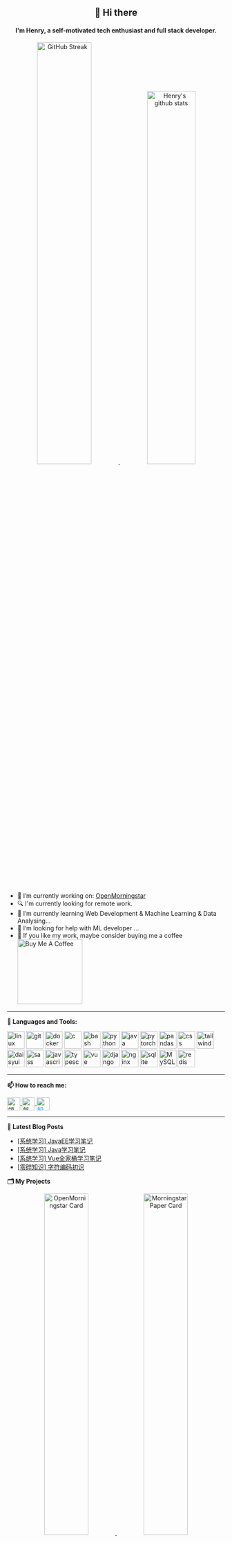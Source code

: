 <div align="center">
	<h2>👋 Hi there</h2>
	<h4>I'm Henry, a self-motivated tech enthusiast and full stack developer.</h4>
   	<a href="#">
		<img src="https://github-readme-streak-stats.herokuapp.com/?user=HenryJi529"
			alt="GitHub Streak" width="50%" />
	</a>   
   	<a href="#">
		<img src="https://github-readme-stats.vercel.app/api?username=HenryJi529&show_icons=true&theme=buefy"
			alt="Henry's github stats" width="47%" />
	</a>
</div>

- 🔭 I’m currently working on: [OpenMorningstar](https://github.com/HenryJi529/OpenMorningstar)
- 🔍 I'm currently looking for remote work.
- 🌱 I’m currently learning Web Development & Machine Learning & Data Analysing...
- 🤔 I’m looking for help with ML developer ...
- 🥺 If you like my work, maybe consider buying me a coffee   
	<a href="https://www.buymeacoffee.com/HenryJi" target="_blank">
	<img src="https://cdn.buymeacoffee.com/buttons/v2/default-red.png" alt="Buy Me A Coffee" width="150" >
	</a>



---

**🌈 Languages and Tools:**

<p>
<img src="https://www.vectorlogo.zone/logos/linux/linux-icon.svg" alt="linux" width="40" height="40"/>
<img src="https://www.vectorlogo.zone/logos/git-scm/git-scm-icon.svg" alt="git" width="40" height="40"/>
<img src="https://www.vectorlogo.zone/logos/docker/docker-icon.svg" alt="docker" width="40" height="40"/>

<img src="https://cdn.jsdelivr.net/gh/devicons/devicon/icons/c/c-original.svg" alt="c" width="40" height="40"/>
<img src="https://www.vectorlogo.zone/logos/gnu_bash/gnu_bash-icon.svg" alt="bash" width="40" height="40"/>
<img src="https://www.vectorlogo.zone/logos/python/python-icon.svg" alt="python" width="40" height="40"/>
<img src="https://cdn.jsdelivr.net/gh/devicons/devicon/icons/java/java-original.svg" alt="java" width="40" height="40"/>

<img src="https://cdn.jsdelivr.net/gh/devicons/devicon/icons/pytorch/pytorch-original.svg" alt="pytorch" width="40" height="40"/>
<img src="https://cdn.jsdelivr.net/gh/devicons/devicon/icons/pandas/pandas-original.svg" alt="pandas" width="40" height="40"/>

<img src="https://cdn.jsdelivr.net/gh/devicons/devicon@master/icons/css3/css3-original-wordmark.svg" alt="css" width="40" height="40"/>
<img src="https://www.vectorlogo.zone/logos/tailwindcss/tailwindcss-icon.svg" alt="tailwindcss" width="40" height="40"/>
<img src="https://daisyui.com/favicon.ico" alt="daisyui" width="40" height="40"/>
<img src="https://www.vectorlogo.zone/logos/sass-lang/sass-lang-icon.svg" alt="sass" width="40" height="40"/>
<img src="https://cdn.jsdelivr.net/gh/devicons/devicon/icons/javascript/javascript-original.svg" alt="javascript" width="40" height="40"/>
<img src="https://www.vectorlogo.zone/logos/typescriptlang/typescriptlang-icon.svg" alt="typescript" width="40" height="40"/>	
<img src="https://cdn.jsdelivr.net/gh/devicons/devicon/icons/vuejs/vuejs-original.svg" alt="vue" width="40" height="40"/>
<img src="https://cdn.jsdelivr.net/gh/devicons/devicon/icons/django/django-plain.svg" alt="django" width="40" height="40"/>
<img src="https://www.vectorlogo.zone/logos/nginx/nginx-icon.svg" alt="nginx" width="40" height="40"/>

<img src="https://www.vectorlogo.zone/logos/sqlite/sqlite-icon.svg" alt="sqlite" width="40" height="40"/>
<img src="https://cdn.jsdelivr.net/gh/devicons/devicon/icons/mysql/mysql-original.svg" alt="MySQL" width="40" height="40"/>          
<img src="https://cdn.jsdelivr.net/gh/devicons/devicon@master/icons/redis/redis-original.svg" alt="redis" width="40" height="40"/>
</p>

---

**📫 How to reach me:**

<p>
  <a href="https://www.linkedin.cn/injobs/in/ji-henry-3b7647175" target="blank">
    <img align="center" src="https://www.vectorlogo.zone/logos/linkedin/linkedin-icon.svg" alt="领英" height="30" width="30" />
  </a>
  <a href="mailto:jeep.jipu@gmail.com" target="blank">
    <img align="center" src="https://www.vectorlogo.zone/logos/gmail/gmail-icon.svg" alt="邮箱" height="30" width="30" />
  </a>
  <a href="https://www.zhihu.com/people/er-dai-qing-zhi" target="blank">
    <img align="center" src="https://static.zhihu.com/heifetz/favicon.ico" style="color: #0084FF" alt="知乎" height="30" width="30" />
  </a>
</p>


---

**📕 Latest Blog Posts**
<!-- BLOG-POST-LIST:START -->
- [[系统学习] JavaEE学习笔记](http://morningstar369.com/posts/80/)
- [[系统学习] Java学习笔记](http://morningstar369.com/posts/36/)
- [[系统学习] Vue全家桶学习笔记](http://morningstar369.com/posts/34/)
- [[零碎知识] 字符编码初识](http://morningstar369.com/posts/77/)
<!-- BLOG-POST-LIST:END -->

**🗂️ My Projects**

<div align="center">
	<a href="https://github.com/HenryJi529/OpenMorningstar">
		<img src="https://github-readme-stats.vercel.app/api/pin/?username=HenryJi529&repo=OpenMorningstar"
			alt="OpenMorningstar Card" width="45%" />
	</a>
	<a href="https://github.com/HenryJi529/MorningstarPaper">
		<img src="https://github-readme-stats.vercel.app/api/pin/?username=HenryJi529&repo=MorningstarPaper"
			alt="MorningstarPaper Card" width="45%" />
	</a>
	<a href="https://github.com/HenryJi529/KeyNodeFinder">
		<img src="https://github-readme-stats.vercel.app/api/pin/?username=HenryJi529&repo=KeyNodeFinder"
			alt="KeyNodeFinder Card" width="45%" />
	</a>
	<a href="https://github.com/HenryJi529/AlgorithmJourney">
		<img src="https://github-readme-stats.vercel.app/api/pin/?username=HenryJi529&repo=AlgorithmJourney"
			alt="AlgorithmJourney Card" width="45%" />
	</a>
</div>

---
**📊 Monthly coding time**

<!--START_SECTION:waka-->

```txt
Python            3 hrs 36 mins   ████████████████▒░░░░░░░░   65.95 %
Java              27 mins         ██░░░░░░░░░░░░░░░░░░░░░░░   08.31 %
Vue.js            19 mins         █▓░░░░░░░░░░░░░░░░░░░░░░░   06.07 %
Text              16 mins         █▒░░░░░░░░░░░░░░░░░░░░░░░   05.16 %
BibTeX            10 mins         ▓░░░░░░░░░░░░░░░░░░░░░░░░   03.13 %
```

<!--END_SECTION:waka-->

---

**🏆 Github Profile Trophy**

![https://github.com/ryo-ma/](https://github-profile-trophy.vercel.app/?username=HenryJi529&theme=onedark)


**🙋‍♀️ My followers**
<!--START_SECTION:top-followers-->
<table>
  <tr>
    <td align="center">
      <a href="https://github.com/cumsoft">
        <img src="https://avatars2.githubusercontent.com/u/97250816" width="100px;" alt="cumsoft"/>
      </a>
      <br />
      <a href="https://github.com/cumsoft">Cumsoft</a>
    </td>
    <td align="center">
      <a href="https://github.com/lucasrmagalhaes">
        <img src="https://avatars2.githubusercontent.com/u/43296467" width="100px;" alt="lucasrmagalhaes"/>
      </a>
      <br />
      <a href="https://github.com/lucasrmagalhaes">Lucas Magalhães</a>
    </td>
    <td align="center">
      <a href="https://github.com/lilaroky">
        <img src="https://avatars2.githubusercontent.com/u/93484212" width="100px;" alt="lilaroky"/>
      </a>
      <br />
      <a href="https://github.com/lilaroky">Lila</a>
    </td>
    <td align="center">
      <a href="https://github.com/pgsohail">
        <img src="https://avatars2.githubusercontent.com/u/68015534" width="100px;" alt="pgsohail"/>
      </a>
      <br />
      <a href="https://github.com/pgsohail">SOHAIL SADIQ</a>
    </td>
    <td align="center">
      <a href="https://github.com/pinhe91">
        <img src="https://avatars2.githubusercontent.com/u/79625284" width="100px;" alt="pinhe91"/>
      </a>
      <br />
      <a href="https://github.com/pinhe91">Han Mei</a>
    </td>
    <td align="center">
      <a href="https://github.com/CallbackCat777">
        <img src="https://avatars2.githubusercontent.com/u/89124880" width="100px;" alt="CallbackCat777"/>
      </a>
      <br />
      <a href="https://github.com/CallbackCat777">CallBack Cat</a>
    </td>
    <td align="center">
      <a href="https://github.com/Ericsoo56">
        <img src="https://avatars2.githubusercontent.com/u/117961705" width="100px;" alt="Ericsoo56"/>
      </a>
      <br />
      <a href="https://github.com/Ericsoo56">苏冀</a>
    </td>
  </tr>
  <tr>
    <td align="center">
      <a href="https://github.com/rohit-ghadge">
        <img src="https://avatars2.githubusercontent.com/u/57706022" width="100px;" alt="rohit-ghadge"/>
      </a>
      <br />
      <a href="https://github.com/rohit-ghadge">Rohit Ghadge</a>
    </td>
    <td align="center">
      <a href="https://github.com/PearlyWave">
        <img src="https://avatars2.githubusercontent.com/u/50262126" width="100px;" alt="PearlyWave"/>
      </a>
      <br />
      <a href="https://github.com/PearlyWave">Eric Ji</a>
    </td>
    <td align="center">
      <a href="https://github.com/Miercy">
        <img src="https://avatars2.githubusercontent.com/u/107945380" width="100px;" alt="Miercy"/>
      </a>
      <br />
      <a href="https://github.com/Miercy">Miercy</a>
    </td>
    <td align="center">
      <a href="https://github.com/LLLLM01">
        <img src="https://avatars2.githubusercontent.com/u/109198970" width="100px;" alt="LLLLM01"/>
      </a>
      <br />
      <a href="https://github.com/LLLLM01">LLLLM</a>
    </td>
  </tr>
</table>
<!--END_SECTION:top-followers-->

**🌟 [Projects starred by me](https://github.com/maguowei/starred)**  
    [My Awesome Stars](AWESOME-STARS.md)

